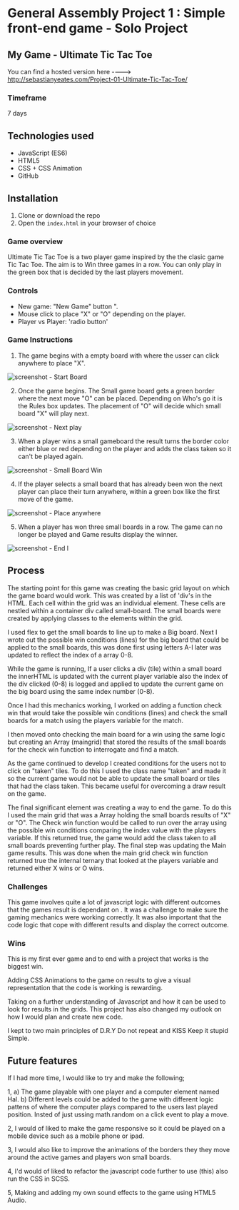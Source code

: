 # General Assembly Project 1 : Simple front-end game - Solo Project

## My Game - Ultimate Tic Tac Toe

You can find a hosted version here ----> http://sebastianyeates.com/Project-01-Ultimate-Tic-Tac-Toe/

### Timeframe
7 days

## Technologies used

* JavaScript (ES6)
* HTML5
* CSS + CSS Animation
* GitHub

## Installation

1. Clone or download the repo
2. Open the `index.html` in your browser of choice


### Game overview
Ultimate Tic Tac Toe is a two player game inspired by the the clasic game Tic Tac Toe. The aim is to Win three games in a row. You can only play in the green box that is decided by the last players movement.

### Controls
- New game: "New Game" button ".
- Mouse click to place "X" or "O" depending on the player.
- Player vs Player: 'radio button'


### Game Instructions
1. The game begins with a empty board with where the usser can click anywhere to place "X".

![screenshot - Start Board](https://user-images.githubusercontent.com/44299893/51029692-f4510300-158e-11e9-85db-358a0d1a1bed.png)

2. Once the game begins. The Small game board gets a green border where the next move "O" can be placed. Depending on Who's go it is the Rules box updates. The placement of "O" will decide which small board "X" will play next.

![screenshot - Next play ](https://user-images.githubusercontent.com/44299893/51029780-34b08100-158f-11e9-8af3-5f2ef5c65de7.png)


3. When a player wins a small gameboard the result turns the border color either blue or red depending on the player and adds the class taken so it can't be played again.

![screenshot - Small Board Win](https://user-images.githubusercontent.com/44299893/51029873-8b1dbf80-158f-11e9-9759-0c36fb6566ad.png)


4. If the player selects a small board that has already been won the next player can place their turn anywhere, within a green box like the first move of the game.

![screenshot - Place anywhere ](https://user-images.githubusercontent.com/44299893/51029924-b30d2300-158f-11e9-9e03-dff1cff8a81e.png)


5. When a player has won three small boards in a row. The game can no longer be played and Game results display the winner.

![screenshot - End l](https://user-images.githubusercontent.com/44299893/51029990-f49dce00-158f-11e9-80bf-892a95c675f6.png)


## Process

The starting point for this game was creating the basic grid layout on which the game board would work. This was created by a list of 'div's in the HTML. Each cell within the grid was an individual element. These cells are nestled within a container div called small-board. The small boards were created by applying classes to the elements within the grid.

I used flex to get the small boards to line up to make a Big board. Next I wrote out the possible win conditions (lines) for the big board that could be applied to the small boards, this was done first using letters  A-I later was updated to reflect the index of a array 0-8.

While the game is running, If a user clicks a div (tile)  within a small board the innerHTML is updated with the current player variable also the index of the div clicked (0-8) is logged and applied to update the current game on the big board using the same index number (0-8).

Once I had this mechanics working, I worked on adding a function check win that would take the possible win conditions (lines) and check the small boards for a match using the players variable for the match.

I then moved onto checking the main board for a win using the same logic but creating an Array (maingrid) that stored the results of the small boards for the check win function to interrogate and find a match.

As the game continued to develop I created conditions for the users not to click on "taken" tiles. To do this I used the class name "taken" and made it so the current game would not be able to update the small board or tiles that had the class taken. This became useful for overcoming a draw result on the game.

The final significant element was creating a way to end the game. To do this I used the main grid that was a Array holding the small boards results of "X" or "O". The Check win function would be called to run over the array using the possible win conditions comparing the index value with the players variable. If this returned true, the game would add the class taken to all small boards preventing further play. The final step was updating the Main game results. This was done when the main grid check win function returned true the internal ternary that looked at the players variable and returned either X wins or O wins.  

### Challenges

This game involves quite a lot of javascript logic with different outcomes that the games result is dependant on . It was a challenge to make sure the gaming mechanics were working correctly. It was also important that the code logic that cope with different results and display the correct outcome.


### Wins

This is my first ever game and to end with a project that works is the biggest win.

Adding CSS Animations to the game on results to give a visual representation that the code is working is rewarding.

Taking on a further understanding of Javascript and how it can be used to look for results in the grids. This project has also changed my outlook on how I would plan and create new code.  

I kept to two main principles of D.R.Y Do not repeat and KISS Keep it stupid Simple.


## Future features

If I had more time, I would like to try and make the following;

1, a)  The game playable with one player and a computer element named Hal.
    b) Different levels could be added to the game with different logic pattens of where the computer plays compared to the users last played position. Insted of just ussing math.random on a click event to play a move.

2, I would of liked to make the game responsive so it could be played on a mobile device such as a  mobile phone or ipad.

3, I would also like to improve the animations of the borders they they move around the active games and players won small boards.

4, I'd would of liked to refactor the javascript code further to use (this) also run the CSS in SCSS.

5, Making and adding my own sound effects to the game using HTML5 Audio.
